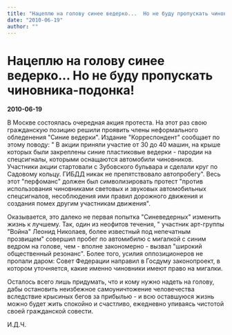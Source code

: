 ```yaml
---
title: "Нацеплю на голову синее ведерко...  Но не буду пропускать чиновника-подонка!"
date: "2010-06-19"
author: ""
---
```


# Нацеплю на голову синее ведерко...  Но не буду пропускать чиновника-подонка!

**2010-06-19** 

В Москве состоялась очередная акция протеста. На этот раз свою гражданскую позицию решили проявить члены неформального обледенения "Синие ведерки". Издание "Корреспондент" сообщает по этому поводу: " В акции приняли участие от 30 до 40 машин, на крыше которых были закреплены синие пластиковые ведерки - пародии на спецсигналы, которыми оснащаются автомобили чиновников. Участники акции стартовали с Зубовского бульвара и сделали круг по Садовому кольцу. ГИБДД никак не препятствовало автопробегу". Весь этот "перфоманс" должен был символизировать протест "против использования чиновниками световых и звуковых автомобильных спецсигналов, несоблюдения ими правил дорожного движения и создания помех другим участникам движения".

Оказывается, это далеко не первая попытка "Синеведерных" изменить жизнь к лучшему. Так, один из неофитов течения, " участник арт-группы "Война" Леонид Николаев, более известный под непечатным прозвищем" совершил пробег по автомибилю с мигалкой с синим ведром на голове, чем - вполне закономерно - вызвал "широкий общественный резонанс". Более того, усилия оппозиционеров не пропали даром: Совет Федерации направил в Госдуму законопроект, в котором уточняется, какие именно чиновники имеют право на мигалки.

Осталось всего лишь придумать, что и кому нужно надеть на голову, дабы остановить неизбежное самоуничтожение человечества вследствие крысиных бегов за прибылью - и всю оставшуюся жизнь можно будет жить спокойно и счастливо, ежедневно упиваясь чистотой своей гражданской совести.

И.Д.Ч.
